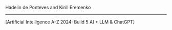 Hadelin de Ponteves and Kirill Eremenko

- - - -

[Artificial Intelligence A-Z 2024: Build 5 AI + LLM & ChatGPT]
